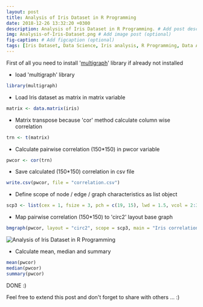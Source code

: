 ```yaml
---
layout: post
title: Analysis of Iris Dataset in R Programming
date: 2018-12-26 13:32:20 +0300
description: Analysis of Iris Dataset in R Programming. # Add post description (optional)
img: Analysis-of-Iris-Dataset.png # Add image post (optional)
fig-caption: # Add figcaption (optional)
tags: [Iris Dataset, Data Science, Iris analysis, R Programming, Data Analyis]
---
```

First of all you need to install '[multigraph](https://www.rdocumentation.org/packages/multigraph/versions/0.91)' library if already not installed

* load 'multigraph' library

```R  
library(multigraph)
```


* Load Iris dataset as matrix in matrix variable

```R 
matrix <- data.matrix(iris)
```


* Matrix transpose because 'cor' method calculate column wise correlation

```R 
trn <- t(matrix)
```


* Calculate pairwise correlation (150*150) in pwcor variable

```R 
pwcor <- cor(trn)
```


* Save calculated (150*150) correlation in csv file

```R 
write.csv(pwcor, file = "correlation.csv")
```


* Define scope of node / edge / graph characteristics as list object

```R 
scp3 <- list(cex = 1, fsize = 3, pch = c(19, 15), lwd = 1.5, vcol = 2:3)
```


* Map pairwise correlation (150*150) to 'circ2' layout base graph

```R
bmgraph(pwcor, layout = "circ2", scope = scp3, main = "Iris correlation using bmgraph")
```

![Analysis of Iris Dataset in R Programming]({{site.baseurl}}/assets/img/Analysis-of-Iris-Dataset.png)


* Calculate mean, median and summary

```R
mean(pwcor)
median(pwcor)
summary(pwcor)
```
DONE :)

Feel free to extend this post and don't forget to share with others ... :)